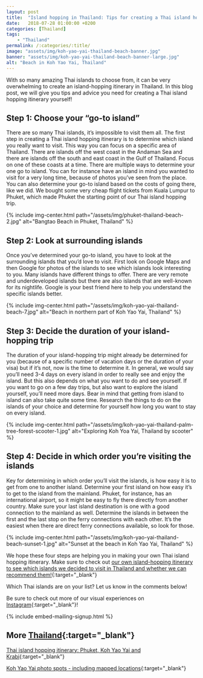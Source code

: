 ```yaml
---
layout: post
title:  "Island hopping in Thailand: Tips for creating a Thai island hopping itinerary"
date:   2018-07-28 01:00:00 +0200
categories: [Thailand]
tags:
    - "Thailand"
permalink: /:categories/:title/
image: "assets/img/koh-yao-yai-thailand-beach-banner.jpg"
banner: "assets/img/koh-yao-yai-thailand-beach-banner-large.jpg"
alt: "Beach in Koh Yao Yai, Thailand"
---
```


With so many amazing Thai islands to choose from, it can be very overwhelming to create an island-hopping itinerary in Thailand. In this blog post, we will give you tips and advice you need for creating a Thai island hopping itinerary yourself!

## Step 1: Choose your “go-to island” 

There are so many Thai islands, it’s impossible to visit them all. The first step in creating a Thai island hopping itinerary is to determine which island you really want to visit. This way you can focus on a specific area of Thailand. There are islands off the west coast in the Andaman Sea and there are islands off the south and east coast in the Gulf of Thailand. Focus on one of these coasts at a time. There are multiple ways to determine your one go to island. You can for instance have an island in mind you wanted to visit for a very long time, because of photos you’ve seen from the place. You can also determine your go-to island based on the costs of going there, like we did. We bought some very cheap flight tickets from Kuala Lumpur to Phuket, which made Phuket the starting point of our Thai island hopping trip. 

{% include img-center.html path="/assets/img/phuket-thailand-beach-2.jpg" alt="Bangtao Beach in Phuket, Thailand" %}

## Step 2: Look at surrounding islands

Once you’ve determined your go-to island, you have to look at the surrounding islands that you’d love to visit. First look on Google Maps and then Google for photos of the islands to see which islands look interesting to you. Many islands have different things to offer. There are very remote and underdeveloped islands but there are also islands that are well-known for its nightlife. Google is your best friend here to help you understand the specific islands better. 

{% include img-center.html path="/assets/img/koh-yao-yai-thailand-beach-7.jpg" alt="Beach in northern part of Koh Yao Yai, Thailand" %}

## Step 3: Decide the duration of your island-hopping trip

The duration of your island-hopping trip might already be determined for you (because of a specific number of vacation days or the duration of your visa) but if it’s not, now is the time to determine it. In general, we would say you’ll need 3-4 days on every island in order to really see and enjoy the island. But this also depends on what you want to do and see yourself. If you want to go on a few day trips, but also want to explore the island yourself, you’ll need more days. Bear in mind that getting from island to island can also take quite some time. Research the things to do on the islands of your choice and determine for yourself how long you want to stay on every island. 

{% include img-center.html path="/assets/img/koh-yao-yai-thailand-palm-tree-forest-scooter-1.jpg" alt="Exploring Koh Yoa Yai, Thailand by scooter" %}

## Step 4: Decide in which order you’re visiting the islands

Key for determining in which order you’ll visit the islands, is how easy it is to get from one to another island. Determine your first island on how easy it’s to get to the island from the mainland. Phuket, for instance, has an international airport, so it might be easy to fly there directly from another country. Make sure your last island destination is one with a good connection to the mainland as well. Determine the islands in between the first and the last stop on the ferry connections with each other. It’s the easiest when there are direct ferry connections available, so look for those. 

{% include img-center.html path="/assets/img/koh-yao-yai-thailand-beach-sunset-1.jpg" alt="Sunset at the beach in Koh Yao Yai, Thailand" %}

We hope these four steps are helping you in making your own Thai island hopping itinerary. Make sure to check out [our own island-hopping itinerary to see which islands we decided to visit in Thailand and whether we can recommend them!][thai islands itinerary]{:target="_blank"} 

Which Thai islands are on your list? Let us know in the comments below!

Be sure to check out more of our visual experiences on [Instagram][instagram]{:target="_blank"}!

{% include embed-mailing-signup.html %}

## More [Thailand][thailand]{:target="_blank"}

[Thai island hopping itinerary: Phuket, Koh Yao Yai and Krabi][thai islands itinerary]{:target="_blank"}

[Koh Yao Yai photo spots - including mapped locations][koh yao yai photo spots]{:target="_blank"}

[thailand]: https://kipamojo.world/tags.html#thailand

[thai islands itinerary]: https://kipamojo.world/thailand/Thai-island-hopping-itinerary-Phuket-Koh-Yao-Yai-and-Krabi/
[koh yao yai photo spots]: https://kipamojo.world/thailand/Koh-Yoa-Yai-photo-spots/

[instagram]: https://instagram.com/kipamojo



